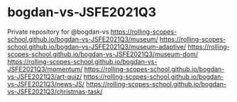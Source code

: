 # bogdan-vs-JSFE2021Q3

Private repository for @bogdan-vs https://rolling-scopes-school.github.io/bogdan-vs-JSFE2021Q3/museum/ https://rolling-scopes-school.github.io/bogdan-vs-JSFE2021Q3/museum-adaptive/ https://rolling-scopes-school.github.io/bogdan-vs-JSFE2021Q3/museum-dom/ https://rolling-scopes-school.github.io/bogdan-vs-JSFE2021Q3/momentum/ https://rolling-scopes-school.github.io/bogdan-vs-JSFE2021Q3/art-quiz/ https://rolling-scopes-school.github.io/bogdan-vs-JSFE2021Q3/news-JS/
https://rolling-scopes-school.github.io/bogdan-vs-JSFE2021Q3/christmas-task/
